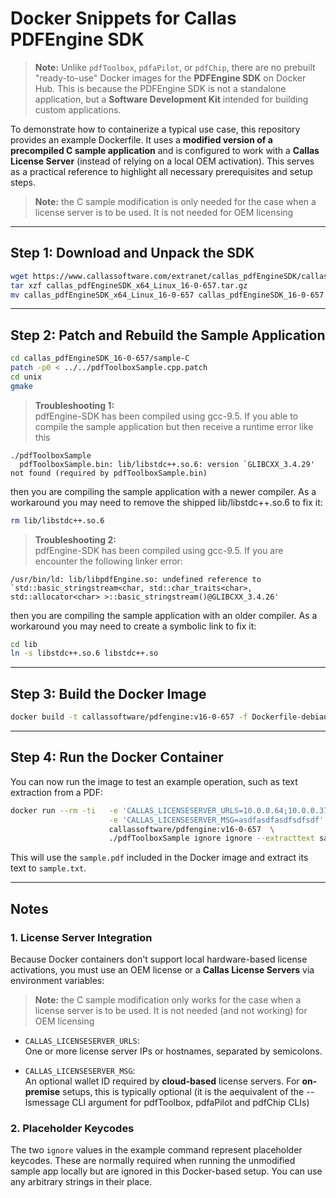 
# Docker Snippets for Callas PDFEngine SDK

> **Note:** Unlike `pdfToolbox`, `pdfaPilot`, or `pdfChip`, there are no prebuilt "ready-to-use" Docker images for the **PDFEngine SDK** on Docker Hub. This is because the PDFEngine SDK is not a standalone application, but a **Software Development Kit** intended for building custom applications.

To demonstrate how to containerize a typical use case, this repository provides an example Dockerfile. It uses a **modified version of a precompiled C sample application** and is configured to work with a **Callas License Server** (instead of relying on a local OEM activation). This serves as a practical reference to highlight all necessary prerequisites and setup steps.

> **Note:** the C sample modification is only needed for the case when a license server is to be used. It is not needed for OEM licensing
---

## Step 1: Download and Unpack the SDK

```bash
wget https://www.callassoftware.com/extranet/callas_pdfEngineSDK/callas_pdfEngineSDK_x64_Linux_16-0-657.tar.gz
tar xzf callas_pdfEngineSDK_x64_Linux_16-0-657.tar.gz
mv callas_pdfEngineSDK_x64_Linux_16-0-657 callas_pdfEngineSDK_16-0-657
```

---

## Step 2: Patch and Rebuild the Sample Application

```bash
cd callas_pdfEngineSDK_16-0-657/sample-C
patch -p0 < ../../pdfToolboxSample.cpp.patch
cd unix
gmake
```

> **Troubleshooting 1:**  
pdfEngine-SDK has been compiled using gcc-9.5. If you able to compile the sample application but then receive a runtime error like this

```
./pdfToolboxSample
  pdfToolboxSample.bin: lib/libstdc++.so.6: version `GLIBCXX_3.4.29' not found (required by pdfToolboxSample.bin)
```

then you are compiling the sample application with a newer compiler.  As a workaround you may need to remove the shipped lib/libstdc++.so.6 to fix it:

```bash
rm lib/libstdc++.so.6
```


> **Troubleshooting 2:**  
pdfEngine-SDK has been compiled using gcc-9.5. If you are encounter the following linker error:

```
/usr/bin/ld: lib/libpdfEngine.so: undefined reference to `std::basic_stringstream<char, std::char_traits<char>, std::allocator<char> >::basic_stringstream()@GLIBCXX_3.4.26'
```

then you are compiling the sample application with an older compiler.  As a workaround you may need to create a symbolic link to fix it:

```bash
cd lib
ln -s libstdc++.so.6 libstdc++.so
```

---

## Step 3: Build the Docker Image

```bash
docker build -t callassoftware/pdfengine:v16-0-657 -f Dockerfile-debian .
```

---

## Step 4: Run the Docker Container

You can now run the image to test an example operation, such as text extraction from a PDF:

```bash
docker run --rm -ti   -e 'CALLAS_LICENSESERVER_URLS=10.0.0.64;10.0.0.37' \
                      -e 'CALLAS_LICENSESERVER_MSG=asdfasdfasdfsdfsdf'   \
                      callassoftware/pdfengine:v16-0-657  \
                      ./pdfToolboxSample ignore ignore --extracttext sample.pdf sample.txt
```

This will use the `sample.pdf` included in the Docker image and extract its text to `sample.txt`.

---

## Notes

### 1. License Server Integration

Because Docker containers don't support local hardware-based license activations, you must use an OEM license or a  **Callas License Servers** via environment variables:

> **Note:** the C sample modification only works for the case when a license server is to be used. It is not needed (and not working) for OEM licensing

- `CALLAS_LICENSESERVER_URLS`:  
  One or more license server IPs or hostnames, separated by semicolons.

- `CALLAS_LICENSESERVER_MSG`:  
  An optional wallet ID required by **cloud-based** license servers. For **on-premise** setups, this is typically optional (it is the aequivalent of the --lsmessage CLI argument for pdfToolbox, pdfaPilot and pdfChip CLIs)

### 2. Placeholder Keycodes

The two `ignore` values in the example command represent placeholder keycodes. These are normally required when running the unmodified sample app locally but are ignored in this Docker-based setup. You can use any arbitrary strings in their place.
